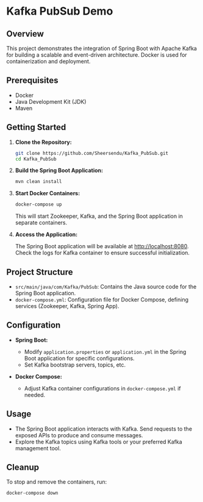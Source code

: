 # Kafka PubSub Demo

## Overview

This project demonstrates the integration of Spring Boot with Apache Kafka for building a scalable and event-driven architecture. Docker is used for containerization and deployment.

## Prerequisites

- Docker
- Java Development Kit (JDK)
- Maven

## Getting Started

1. **Clone the Repository:**

    ```bash
    git clone https://github.com/Sheersendu/Kafka_PubSub.git
    cd Kafka_PubSub
    ```

2. **Build the Spring Boot Application:**

    ```bash
    mvn clean install
    ```

3. **Start Docker Containers:**

    ```bash
    docker-compose up
    ```

    This will start Zookeeper, Kafka, and the Spring Boot application in separate containers.

4. **Access the Application:**

    The Spring Boot application will be available at [http://localhost:8080](http://localhost:8080). Check the logs for Kafka container to ensure successful initialization.

## Project Structure

- `src/main/java/com/Kafka/PubSub`: Contains the Java source code for the Spring Boot application.
- `docker-compose.yml`: Configuration file for Docker Compose, defining services (Zookeeper, Kafka, Spring App).

## Configuration

- **Spring Boot:**
  - Modify `application.properties` or `application.yml` in the Spring Boot application for specific configurations.
  - Set Kafka bootstrap servers, topics, etc.

- **Docker Compose:**
  - Adjust Kafka container configurations in `docker-compose.yml` if needed.

## Usage

- The Spring Boot application interacts with Kafka. Send requests to the exposed APIs to produce and consume messages.
- Explore the Kafka topics using Kafka tools or your preferred Kafka management tool.

## Cleanup

To stop and remove the containers, run:

```bash
docker-compose down
